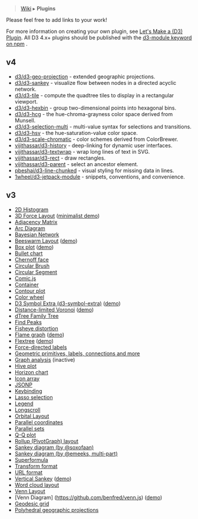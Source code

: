 > [Wiki](Home) ▸ **Plugins**

Please feel free to add links to your work!

For more information on creating your own plugin, see [Let's Make a (D3) Plugin](https://bost.ocks.org/mike/d3-plugin/). All D3 4.x+ plugins should be published with the [d3-module keyword on npm](https://www.npmjs.com/browse/keyword/d3-module) .

## v4

* [d3/d3-geo-projection](https://github.com/d3/d3-geo-projection) - extended geographic projections.
* [d3/d3-sankey](https://github.com/d3/d3-sankey) - visualize flow between nodes in a directed acyclic network.
* [d3/d3-tile](https://github.com/d3/d3-tile) - compute the quadtree tiles to display in a rectangular viewport. 
* [d3/d3-hexbin](https://github.com/d3/d3-hexbin) - group two-dimensional points into hexagonal bins.
* [d3/d3-hcg](https://github.com/d3/d3-hcg) - the hue-chroma-grayness color space derived from Munsell.
* [d3/d3-selection-multi](https://github.com/d3/d3-selection-multi) - multi-value syntax for selections and transitions.
* [d3/d3-hsv](https://github.com/d3/d3-hsv) - the hue-saturation-value color space. 
* [d3/d3-scale-chromatic](https://github.com/d3/d3-scale-chromatic) - color schemes derived from ColorBrewer.
* [vijithassar/d3-history](https://github.com/vijithassar/d3-history) - deep-linking for dynamic user interfaces.
* [vijithassar/d3-textwrap](https://github.com/vijithassar/d3-textwrap) - wrap long lines of text in SVG.
* [vijithassar/d3-rect](https://github.com/vijithassar/d3-rect) - draw rectangles.
* [vijithassar/d3-parent](https://github.com/vijithassar/d3-parent) - select an ancestor element.
* [pbeshai/d3-line-chunked](https://github.com/pbeshai/d3-line-chunked) - visual styling for missing data in lines.
* [1wheel/d3-jetpack-module](https://github.com/1wheel/d3-jetpack-module) - snippets, conventions, and convenience.

## v3

* [2D Histogram](https://github.com/herkulano/d3-plugin-hist2d)
* [3D Force Layout](https://github.com/ggeoffrey/d3.layout.force3D) ([minimalist demo](http://ggeoffrey.github.io/d3.layout.force3D/))
* [Adjacency Matrix](https://github.com/emeeks/d3-plugins/tree/master/adjacencyMatrix)
* [Arc Diagram](https://github.com/goodmami/d3-plugins/tree/master/arcdiagram)
* [Bayesian Network](https://github.com/crealytics/d3-bayesian-network)
* [Beeswarm Layout](https://github.com/Kcnarf/d3.layout.beeswarm) ([demo](http://bl.ocks.org/Kcnarf/5c989173d0e0c74ab4b62161b33bb0a8))
* [Box plot](https://github.com/d3/d3-plugins/tree/master/box) ([demo](http://bl.ocks.org/mbostock/4061502))
* [Bullet chart](https://github.com/d3/d3-plugins/tree/master/bullet)
* [Chernoff face](https://github.com/d3/d3-plugins/tree/master/chernoff)
* [Circular Brush](https://github.com/emeeks/d3.svg.circularbrush)
* [Circular Segment](https://github.com/chandramouli-sastry/d3-csegment)
* [Comic.js](https://github.com/balint42/comic.js)
* [Container](https://github.com/binaworks/d3-container)
* [Contour plot](https://github.com/d3/d3-plugins/tree/master/geom/contour)
* [Color wheel](https://github.com/betweentwobrackets/d3-colorwheel)
* [D3 Symbol Extra (d3-symbol-extra)](https://github.com/YellowTugboat/d3-symbol-extra) ([demo](http://bl.ocks.org/kbuhrer/858e65ae9840f22da4f51b5e1121e765))
* [Distance-limited Voronoi](https://github.com/Kcnarf/d3.geom.distanceLimitedVoronoi) ([demo](http://bl.ocks.org/Kcnarf/6d5ace3aa9cc1a313d72b810388d1003))
* [dTree Family Tree](https://github.com/ErikGartner/dTree)
* [Find Peaks](https://github.com/efekarakus/d3-peaks/tree/master)
* [Fisheye distortion](https://github.com/d3/d3-plugins/tree/master/fisheye)
* [Flame graph](https://github.com/cimi/d3-flame-graphs) ([demo](http://cimi.github.io/d3-flame-graphs/))
* [Flextree](https://github.com/Klortho/d3-flextree) ([demo](http://klortho.github.io/d3-flextree/))
* [Force-directed labels](https://github.com/d3/d3-plugins/tree/master/force_labels)
* [Geometric primitives, labels, connections and more](https://github.com/christabor/d3-geometer)
* [Graph analysis](https://github.com/d3/d3-plugins/tree/master/graph) (inactive)
* [Hive plot](https://github.com/d3/d3-plugins/tree/master/hive)
* [Horizon chart](https://github.com/d3/d3-plugins/tree/master/horizon)
* [Icon array](https://github.com/tomgp/d3-iconarray)
* [JSONP](https://github.com/d3/d3-plugins/tree/master/jsonp)
* [Keybinding](https://github.com/d3/d3-plugins/tree/master/keybinding)
* [Lasso selection](https://github.com/d3/d3-plugins/tree/master/lasso)
* [Legend](https://github.com/emeeks/d3-svg-legend)
* [Longscroll](https://github.com/d3/d3-plugins/tree/master/longscroll)
* [Orbital Layout](https://github.com/emeeks/d3.layout.orbit)
* [Parallel coordinates](https://github.com/syntagmatic/parallel-coordinates)
* [Parallel sets](https://github.com/jasondavies/d3-parsets)
* [Q-Q plot](https://github.com/d3/d3-plugins/tree/master/qq)
* [Rollup (PivotGraph) layout](https://github.com/d3/d3-plugins/tree/master/rollup)
* [Sankey diagram (by @soxofaan)](https://github.com/soxofaan/d3-plugin-captain-sankey)
* [Sankey diagram (by @emeeks, multi-part)](https://github.com/emeeks/d3-plugins/tree/master/sankey)
* [Superformula](https://github.com/d3/d3-plugins/tree/master/superformula)
* [Transform format](https://github.com/trinary/d3-transform)
* [URL format](https://github.com/d3/d3-plugins/tree/master/urlencode)
* [Vertical Sankey](https://github.com/benlogan1981/VerticalSankey) ([demo](http://benlogan1981.github.io/VerticalSankey/UBS.html))
* [Word cloud layout](https://github.com/jasondavies/d3-cloud)
* [Venn Layout](https://github.com/christophe-g/d3-venn)
* [Venn Diagram] (https://github.com/benfred/venn.js) ([demo](http://benfred.github.io/venn.js/examples/venn_venn.html))
* [Geodesic grid](https://github.com/d3/d3-plugins/tree/master/geodesic)
* [Polyhedral geographic projections](https://github.com/d3/d3-plugins/tree/master/geo/polyhedron)
